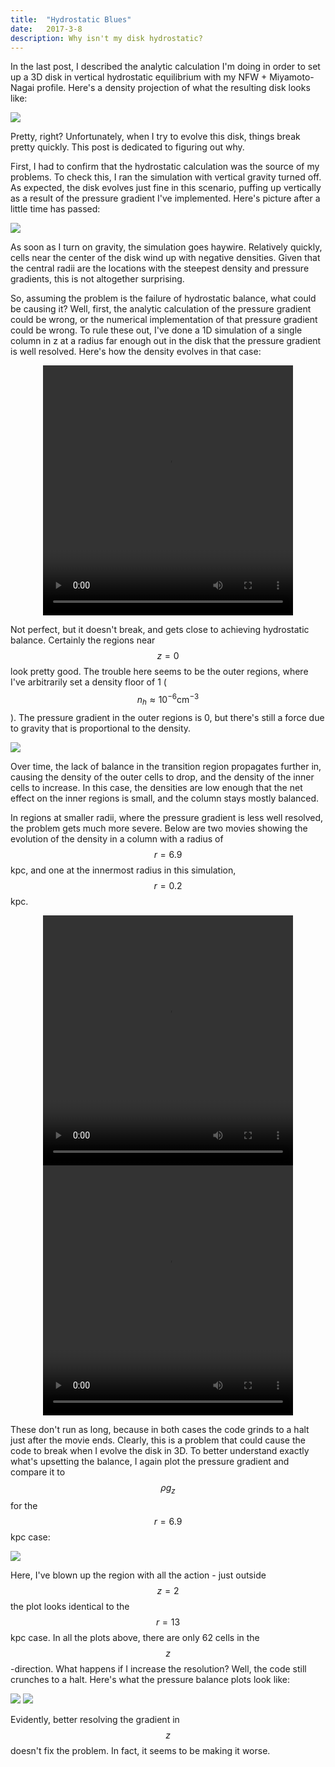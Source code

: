 ```yaml
---
title:  "Hydrostatic Blues"
date:   2017-3-8
description: Why isn't my disk hydrostatic?
---
```


In the last post, I described the analytic calculation I'm doing in order to set up a 3D 
disk in vertical hydrostatic equilibrium with my NFW + Miyamoto-Nagai profile. Here's a density
projection of what the resulting disk looks like:

<img src="{{ site.url }}assets/images/Milky_Way_3D.png">

Pretty, right? Unfortunately, when I try to evolve this disk, things break pretty quickly. This 
post is dedicated to figuring out why.

First, I had to confirm that the hydrostatic calculation was the source of my problems. To check this,
I ran the simulation with vertical gravity turned off. As expected, the disk evolves just fine in this 
scenario, puffing up vertically as a result of the pressure gradient I've implemented. Here's picture 
after a little time has passed:

<img src="{{ site.url }}assets/images/Milky_Way_puffed.png">

As soon as I turn on gravity, the simulation goes haywire. Relatively quickly, cells near the center of 
the disk wind up with negative densities. Given that the central radii are the locations with the steepest 
density and pressure gradients, this is not altogether surprising.

So, assuming the problem is the failure of hydrostatic balance, what could be causing it? Well, first, the 
analytic calculation of the pressure gradient could be wrong, or the numerical implementation of that 
pressure gradient could be wrong. To rule these out, I've done a 1D simulation of a single column in z at a 
radius far enough out in the disk that the pressure gradient is well resolved. Here's how the density evolves 
in that case:

<div style="text-align: center">
<video src="{{ site.url }}assets/movies/r_13.mov" width="400" height="400" controls preload></video>
</div>

Not perfect, but it doesn't break, and gets close to achieving hydrostatic balance. Certainly the regions near 
$$z = 0$$ look pretty good. The trouble here seems to be the outer regions, where I've arbitrarily set a density 
floor of 1 ($$n_h \approx 10^{-6}\mathrm{cm}^{-3}$$). The pressure gradient in the outer regions is 0, 
but there's still a force due to gravity that is proportional to the density.

<img src="{{ site.url }}assets/images/r_13_balance.png">

Over time, the lack of balance in the transition region propagates further in, causing the density of the outer 
cells to drop, and the density of the inner cells to increase. In this case, the densities are low enough that 
the net effect on the inner regions is small, and the column stays mostly balanced.

In regions at smaller radii, where the pressure gradient is less well resolved, the problem gets much more severe. 
Below are two movies showing the evolution of the density in a column with a radius of $$r = 6.9$$kpc, and one at 
the innermost radius in this simulation, $$r = 0.2$$kpc.

<div style="text-align: center">
<video src="{{ site.url }}assets/movies/r_6.mov" width="400" height="400" controls preload></video>
<video src="{{ site.url }}assets/movies/r_02.mov" width="400" height="400" controls preload></video>
</div>

These don't run as long, because in both cases the code grinds to a halt just after the movie ends. Clearly, this 
is a problem that could cause the code to break when I evolve the disk in 3D. To better understand exactly what's 
upsetting the balance, I again plot the pressure gradient and compare it to $$\rho g_{z}$$ for the $$r = 6.9$$kpc case:

<img src="{{ site.url }}assets/images/r_6_balance_64.png">

Here, I've blown up the region with all the action - just outside $$z = 2$$ the plot looks identical to the 
$$r = 13$$kpc case. In all the plots above, there are only 62 cells in the $$z$$-direction. What happens if I 
increase the resolution? Well, the code still crunches to a halt. Here's what the pressure balance plots look like:

<img src="{{ site.url }}assets/images/r_6_balance_128.png">
<img src="{{ site.url }}assets/images/r_6_balance_256.png">

Evidently, better resolving the gradient in $$z$$ doesn't fix the problem. In fact, it seems to be making it worse.
